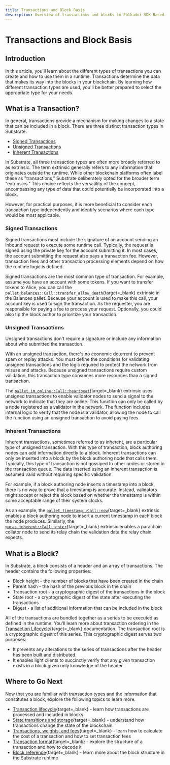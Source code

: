 ```yaml
---
title: Transactions and Block Basis
description: Overview of transactions and blocks in Polkadot SDK-Based Chains, including signed, unsigned, and inherent transactions.
---
```


# Transactions and Block Basis

## Introduction

In this article, you'll learn about the different types of transactions you can create and how to use them in a runtime. Transactions determine the data that makes its way into the blocks in your blockchain. By learning how different transaction types are used, you'll be better prepared to select the appropriate type for your needs.

## What is a Transaction?

In general, transactions provide a mechanism for making changes to a state that can be included in a block. There are three distinct transaction types in Substrate:

- [Signed Transactions](./transactions-and-block-basis.md#signed-transactions)
- [Unsigned Transactions](./transactions-and-block-basis.md#unsigned-transactions)
- [Inherent Transactions](./transactions-and-block-basis.md#inherent-transactions)
     
In Substrate, all three transaction types are often more broadly referred to as extrinsic. The term extrinsic generally refers to any information that originates outside the runtime. While other blockchain platforms often label these as "transactions," Substrate deliberately opted for the broader term "extrinsics." This choice reflects the versatility of the concept, encompassing any type of data that could potentially be incorporated into a block.

However, for practical purposes, it is more beneficial to consider each transaction type independently and identify scenarios where each type would be most applicable.

### Signed Transactions

Signed transactions must include the signature of an account sending an inbound request to execute some runtime call. Typically, the request is signed using the private key for the account submitting it. In most cases, the account submitting the request also pays a transaction fee. However, transaction fees and other transaction processing elements depend on how the runtime logic is defined.

Signed transactions are the most common type of transaction. For example, assume you have an account with some tokens. If you want to transfer tokens to Alice, you can call the [`pallet_balances::Call::transfer_allow_death`](https://github.com/paritytech/polkadot-sdk/blob/master/substrate/frame/balances/src/lib.rs#L592){target=\_blank} extrinsic in the Balances pallet. Because your account is used to make this call, your account key is used to sign the transaction. As the requester, you are responsible for paying a fee to process your request. Optionally, you could also tip the block author to prioritize your transaction.

### Unsigned Transactions

Unsigned transactions don't require a signature or include any information about who submitted the transaction.

With an unsigned transaction, there's no economic deterrent to prevent spam or replay attacks. You must define the conditions for validating unsigned transactions and the logic required to protect the network from misuse and attacks. Because unsigned transactions require custom validation, this transaction type consumes more resources than a signed transaction.

The [`pallet_im_online::Call::heartbeat`](https://github.com/paritytech/polkadot-sdk/blob/master/substrate/frame/im-online/src/lib.rs#L392){target=\_blank} extrinsic uses unsigned transactions to enable validator nodes to send a signal to the network to indicate that they are online. This function can only be called by a node registered as a validator in the network. The function includes internal logic to verify that the node is a validator, allowing the node to call the function using an unsigned transaction to avoid paying fees.

### Inherent Transactions

Inherent transactions, sometimes referred to as inherent, are a particular type of unsigned transaction. With this type of transaction, block authoring nodes can add information directly to a block. Inherent transactions can only be inserted into a block by the block authoring node that calls them. Typically, this type of transaction is not gossiped to other nodes or stored in the transaction queue. The data inserted using an inherent transaction is assumed valid without requiring specific validation.

For example, if a block authoring node inserts a timestamp into a block, there is no way to prove that a timestamp is accurate. Instead, validators might accept or reject the block based on whether the timestamp is within some acceptable range of their system clocks.

As an example, the [`pallet_timestamp::Call::now`](https://github.com/paritytech/polkadot-sdk/blob/master/substrate/frame/timestamp/src/lib.rs){target=\_blank} extrinsic enables a block authoring node to insert a current timestamp in each block the node produces. Similarly, the [`paras_inherent::Call::enter`](https://github.com/paritytech/polkadot-sdk/blob/master/polkadot/runtime/parachains/src/paras_inherent/mod.rs#L247){target=\_blank} extrinsic enables a parachain collator node to send its relay chain the validation data the relay chain expects.

## What is a Block?

In Substrate, a block consists of a header and an array of transactions. The header contains the following properties:

- Block height - the number of blocks that have been created in the chain
- Parent hash - the hash of the previous block in the chain
- Transaction root - a cryptographic digest of the transactions in the block
- State root - a cryptographic digest of the state after executing the transactions
- Digest - a list of additional information that can be included in the block

All of the transactions are bundled together as a series to be executed as defined in the runtime. You'll learn more about transaction ordering in the [Transaction Lifecycle](TODO:update-path){target=\_blank} documentation. The transaction root is a cryptographic digest of this series. This cryptographic digest serves two purposes:

- It prevents any alterations to the series of transactions after the header has been built and distributed.
- It enables light clients to succinctly verify that any given transaction exists in a block given only knowledge of the header.

## Where to Go Next

Now that you are familiar with transaction types and the information that constitutes a block, explore the following topics to learn more.

- [Transaction lifecycle](TODO:update-path){target=\_blank} - learn how transactions are processed and included in blocks
- [State transitions and storage](TODO:update-path){target=\_blank} - understand how transactions change the state of the blockchain
- [Transactions, weights, and fees](TODO:update-path){target=\_blank} - learn how to calculate the cost of a transaction and how to set transaction fees
- [Transaction format](TODO:update-path){target=\_blank} - explore the structure of a transaction and how to decode it
- [Block reference](https://paritytech.github.io/polkadot-sdk/master/sp_runtime/traits/trait.Block.html){target=\_blank} - learn more about the block structure in the Substrate runtime
